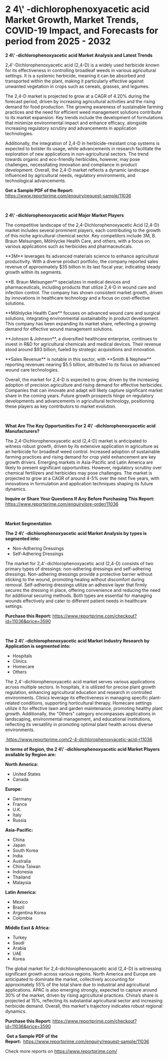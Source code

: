 <p><h1>2 4\' -dichlorophenoxyacetic acid Market Growth, Market Trends, COVID-19 Impact, and Forecasts for period from 2025 - 2032</h1></p><p><strong>2 4\' -dichlorophenoxyacetic acid Market Analysis and Latest Trends</strong></p>
<p><p>2,4'-Dichlorophenoxyacetic acid (2,4-D) is a widely used herbicide known for its effectiveness in controlling broadleaf weeds in various agricultural settings. It is a systemic herbicide, meaning it can be absorbed and transported within the plant, making it particularly effective against unwanted vegetation in crops such as cereals, grasses, and legumes.</p><p>The 2,4-D market is projected to grow at a CAGR of 4.20% during the forecast period, driven by increasing agricultural activities and the rising demand for food production. The growing awareness of sustainable farming practices and the need for efficient weed management solutions contribute to its market expansion. Key trends include the development of formulations that minimize environmental impact and enhance efficacy, alongside increasing regulatory scrutiny and advancements in application technologies.</p><p>Additionally, the integration of 2,4-D in herbicide-resistant crop systems is expected to bolster its usage, while advancements in research facilitate the exploration of new applications in non-agricultural sectors. The trend towards organic and eco-friendly herbicides, however, may pose challenges, necessitating innovation and compliance in product development. Overall, the 2,4-D market reflects a dynamic landscape influenced by agricultural needs, regulatory environments, and technological advancements.</p></p>
<p><strong>Get a Sample PDF of the Report:&nbsp;</strong> <a href="https://www.reportprime.com/enquiry/request-sample/11036?utm_campaign=2284&utm_medium=2&utm_source=Github&utm_content=ia&utm_term=20032025&utm_id=2-4-dichlorophenoxyacetic-acid">https://www.reportprime.com/enquiry/request-sample/11036</a></p>
<p>&nbsp;</p>
<p><strong>2 4\' -dichlorophenoxyacetic acid Major Market Players</strong></p>
<p><p>The competitive landscape of the 2,4-Dichlorophenoxyacetic Acid (2,4-D) market includes several prominent players, each contributing to the growth of this niche agricultural chemical sector. Key competitors include 3M, B. Braun Melsungen, Mölnlycke Health Care, and others, with a focus on various applications such as herbicides and pharmaceuticals.</p><p>**3M** leverages its advanced materials science to enhance agricultural productivity. With a diverse product portfolio, the company reported sales revenue of approximately $35 billion in its last fiscal year, indicating steady growth within its segments.</p><p>**B. Braun Melsungen** specializes in medical devices and pharmaceuticals, including products that utilize 2,4-D in wound care and infection control. The company has shown consistent market growth, driven by innovations in healthcare technology and a focus on cost-effective solutions.</p><p>**Mölnlycke Health Care** focuses on advanced wound care and surgical solutions, integrating environmental sustainability in product development. This company has been expanding its market share, reflecting a growing demand for effective wound management solutions.</p><p>**Johnson & Johnson**, a diversified healthcare enterprise, continues to invest in R&D for agricultural chemicals and medical devices. Their revenue stood around $93 billion, fueled by strategic acquisitions and innovation.</p><p>**Sales Revenue** is notable in this sector, with **Smith & Nephew** reporting revenues nearing $5.5 billion, attributed to its focus on advanced wound care technologies.</p><p>Overall, the market for 2,4-D is expected to grow, driven by the increasing adoption of precision agriculture and rising demand for effective herbicides. Companies that can innovate and adapt will likely capture significant market share in the coming years. Future growth prospects hinge on regulatory developments and advancements in agricultural technology, positioning these players as key contributors to market evolution.</p></p>
<p>&nbsp;</p>
<p><strong>What Are The Key Opportunities For 2 4\' -dichlorophenoxyacetic acid Manufacturers?</strong></p>
<p><p>The 2,4-Dichlorophenoxyacetic acid (2,4-D) market is anticipated to witness robust growth, driven by its extensive application in agriculture as an herbicide for broadleaf weed control. Increased adoption of sustainable farming practices and rising demand for crop yield enhancement are key growth drivers. Emerging markets in Asia-Pacific and Latin America are likely to present significant opportunities. However, regulatory scrutiny over chemical fertilizers and herbicides may pose challenges. The market is projected to grow at a CAGR of around 4-5% over the next five years, with innovations in formulation and application techniques shaping its future dynamics.</p></p>
<p><strong>Inquire or Share Your Questions If Any Before Purchasing This Report:</strong> <a href="https://www.reportprime.com/enquiry/pre-order/11036?utm_campaign=2284&utm_medium=2&utm_source=Github&utm_content=ia&utm_term=20032025&utm_id=2-4-dichlorophenoxyacetic-acid">https://www.reportprime.com/enquiry/pre-order/11036</a></p>
<p>&nbsp;</p>
<p><strong>Market Segmentation</strong></p>
<p><strong>The 2 4\' -dichlorophenoxyacetic acid Market Analysis by types is segmented into:</strong></p>
<p><ul><li>Non-Adhering Dressings</li><li>Self-Adhering Dressings</li></ul></p>
<p><p>The market for 2,4'-dichlorophenoxyacetic acid (2,4-D) consists of two primary types of dressings: non-adhering dressings and self-adhering dressings. Non-adhering dressings provide a protective barrier without sticking to the wound, promoting healing without discomfort during removal. Self-adhering dressings utilize an adhesive layer that firmly secures the dressing in place, offering convenience and reducing the need for additional securing methods. Both types are essential for managing wounds effectively and cater to different patient needs in healthcare settings.</p></p>
<p><strong>Purchase this Report:&nbsp;</strong><a href="https://www.reportprime.com/checkout?id=11036&price=3590&utm_campaign=2284&utm_medium=2&utm_source=Github&utm_content=ia&utm_term=20032025&utm_id=2-4-dichlorophenoxyacetic-acid">https://www.reportprime.com/checkout?id=11036&price=3590</a></p>
<p>&nbsp;</p>
<p><strong>The 2 4\' -dichlorophenoxyacetic acid Market Industry Research by Application is segmented into:</strong></p>
<p><ul><li>Hospitals</li><li>Clinics</li><li>Homecare</li><li>Others</li></ul></p>
<p><p>The 2,4'-dichlorophenoxyacetic acid market serves various applications across multiple sectors. In hospitals, it is utilized for precise plant growth regulation, enhancing agricultural education and research in controlled environments. Clinics leverage its effectiveness in managing specific plant-related conditions, supporting horticultural therapy. Homecare settings utilize it for effective lawn and garden maintenance, promoting healthy plant growth. Additionally, the "Others" category encompasses applications in landscaping, environmental management, and educational institutions, reflecting its versatility in promoting optimal plant health across diverse environments.</p></p>
<p><a href="https://www.reportprime.com/2-4-dichlorophenoxyacetic-acid-r11036?utm_campaign=2284&utm_medium=2&utm_source=Github&utm_content=ia&utm_term=20032025&utm_id=2-4-dichlorophenoxyacetic-acid">&nbsp;https://www.reportprime.com/2-4-dichlorophenoxyacetic-acid-r11036</a></p>
<p><strong>In terms of Region, the 2 4\' -dichlorophenoxyacetic acid Market Players available by Region are:</strong></p>
<p>
    <p> <strong> North America: </strong>
        <ul>
            <li>United States</li>
            <li>Canada</li>
        </ul>
        </p> 
    <p> <strong> Europe: </strong>
        <ul>
            <li>Germany</li>
            <li>France</li>
            <li>U.K.</li>
            <li>Italy</li>
            <li>Russia</li>
        </ul>
        </p> 
    <p> <strong> Asia-Pacific: </strong>
        <ul>
            <li>China</li>
            <li>Japan</li>
            <li>South Korea</li>
            <li>India</li>
            <li>Australia</li>
            <li>China Taiwan</li>
            <li>Indonesia</li>
            <li>Thailand</li>
            <li>Malaysia</li>
        </ul>
        </p> 
    <p> <strong> Latin America: </strong>
        <ul>
            <li>Mexico</li>
            <li>Brazil</li>
            <li>Argentina Korea</li>
            <li>Colombia</li>
        </ul>
        </p> 
    <p> <strong> Middle East & Africa: </strong>
        <ul>
            <li>Turkey</li>
            <li>Saudi</li>
            <li>Arabia</li>
            <li>UAE</li>
            <li>Korea</li>
        </ul>
    </p>
    </p>
<p><p>The global market for 2,4-dichlorophenoxyacetic acid (2,4-D) is witnessing significant growth across various regions. North America and Europe are anticipated to dominate the market, collectively accounting for approximately 55% of the total share due to industrial and agricultural applications. APAC is also emerging strongly, expected to capture around 30% of the market, driven by rising agricultural practices. China’s share is projected at 15%, reflecting its substantial agricultural sector and increasing herbicide demand. Overall, this market's trajectory indicates robust regional dynamics.</p></p>
<p><strong>Purchase this Report: </strong><a href="https://www.reportprime.com/checkout?id=11036&price=3590&utm_campaign=2284&utm_medium=2&utm_source=Github&utm_content=ia&utm_term=20032025&utm_id=2-4-dichlorophenoxyacetic-acid">https://www.reportprime.com/checkout?id=11036&price=3590</a></p>
<p>&nbsp;<strong>Get a Sample PDF of the Report:&nbsp;&nbsp;</strong><a href="https://www.reportprime.com/enquiry/request-sample/11036?utm_campaign=2284&utm_medium=2&utm_source=Github&utm_content=ia&utm_term=20032025&utm_id=2-4-dichlorophenoxyacetic-acid">https://www.reportprime.com/enquiry/request-sample/11036</a></p>
<p><strong></strong></p>
<p>Check more reports on <a href="https://www.reportprime.com/?utm_campaign=2284&utm_medium=2&utm_source=Github&utm_content=ia&utm_term=20032025&utm_id=2-4-dichlorophenoxyacetic-acid">https://www.reportprime.com/</a></p>